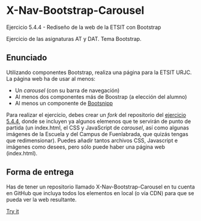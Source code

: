 # X-Nav-Bootstrap-Carousel

Ejercicio 5.4.4 - Rediseño de la web de la ETSIT con Bootstrap

Ejercicio de las asignaturas AT y DAT. Tema Bootstrap.

## Enunciado 

Utilizando componentes Bootstrap, realiza una página para la ETSIT URJC. La página web ha de usar al menos:

<ul>
<li>Un <i>carousel</i> (con su barra de navegación)</li>
<li>Al menos dos componentes más de Boostrap (a elección del alumno)</li>
<li>Al menos un componente de <a href="http://www.bootsnipp.com">Bootsnipp</a>
</ul>

Para realizar el ejercicio, debes crear un <i>fork</i> del repositorio del <a href="https://github.com/CursosWeb/X-NAV-Bootstrap-Carousel">ejercicio 5.4.4</a>, donde se incluyen ya algunos elemenos que te servirán de punto de partida (un index.html, el CSS y JavaScript de <i>carousel</i>, así como algunas imágenes de la Escuela y del Campus de Fuenlabrada, que quizás tengas que redimensionar). Puedes añadir tantos archivos CSS, Javascript e imágenes como desees, pero sólo puede haber una página web (index.html).

## Forma de entrega

Has de tener un repositorio llamado X-Nav-Bootstrap-Carousel en tu cuenta en GitHub
que incluya todos los elementos en local (o vía CDN) para que se pueda ver la 
web resultante.

[Try it](https://jorgevelap.github.io/X-Nav-Bootstrap-Carousel/)
